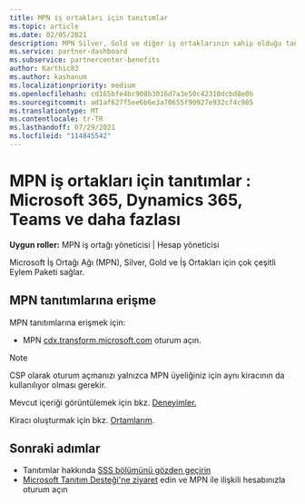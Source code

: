 ```yaml
---
title: MPN iş ortakları için tanıtımlar
ms.topic: article
ms.date: 02/05/2021
description: MPN Silver, Gold ve diğer iş ortaklarının sahip olduğu tanıtımları Eylem Paketi öğrenin.
ms.service: partner-dashboard
ms.subservice: partnercenter-benefits
author: Karthic83
ms.author: kashanum
ms.localizationpriority: medium
ms.openlocfilehash: cd165bfe4bc908b3016d7a3e50c42310dcbd8e0b
ms.sourcegitcommit: ad1af627f5ee6b6e3a70655f90927e932cf4c985
ms.translationtype: MT
ms.contentlocale: tr-TR
ms.lasthandoff: 07/29/2021
ms.locfileid: "114845542"
---
```

# <a name="demos-for-mpn-partners--microsoft-365-dynamics-365-teams-and-more"></a>MPN iş ortakları için tanıtımlar : Microsoft 365, Dynamics 365, Teams ve daha fazlası

**Uygun roller:** MPN iş ortağı yöneticisi | Hesap yöneticisi

Microsoft İş Ortağı Ağı (MPN), Silver, Gold ve İş Ortakları için çok çeşitli Eylem Paketi sağlar.

## <a name="access-mpn-demos"></a>MPN tanıtımlarına erişme

MPN tanıtımlarına erişmek için:

- MPN [cdx.transform.microsoft.com](https://cdx.transform.microsoft.com/) oturum açın.

>[!NOTE]
>CSP olarak oturum açmanızı yalnızca MPN üyeliğiniz için aynı kiracının da kullanılıyor olması gerekir.

Mevcut içeriği görüntülemek için bkz. [Deneyimler.](https://cdx.transform.microsoft.com/experiences)

Kiracı oluşturmak için bkz. [Ortamlarım](https://cdx.transform.microsoft.com/my-tenants).

## <a name="next-steps"></a>Sonraki adımlar

- Tanıtımlar hakkında [SSS bölümünü gözden geçirin](https://cdx.transform.microsoft.com/help/faq)
- [Microsoft Tanıtım Desteği'ne ziyaret](https://cdx.transform.microsoft.com/submit-request) edin ve MPN ile ilişkili hesabınızla oturum açın
